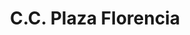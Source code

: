 ---
title: "C.C. Plaza Florencia"
url: /puerto-colombia/c-c-plaza-florencia/
shop: Einkaufszentrum
---